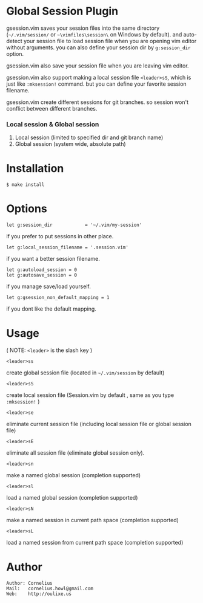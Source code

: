 Global Session Plugin
============================================
gsession.vim saves your session files into the same directory
(`~/.vim/session/` or `~\vimfiles\session\` on Windows by default).
and auto-detect your session file to load session file when you
are opening vim editor without arguments. you can also define your session dir
by `g:session_dir` option.

gsession.vim also save your session file when you are leaving vim editor.

gsession.vim also support making a local session file `<leader>sS`, which is
just like `:mksession!` command. but you can define your favorite session
filename.

gsession.vim create different sessions for git branches. so session won't conflict 
between different branches.

### Local session & Global session

1. Local session (limited to specified dir and git branch name)
2. Global session (system wide, absolute path)


Installation
============

    $ make install

Options
=======

    let g:session_dir            = '~/.vim/my-session'

if you prefer to put sessions in other place.

    let g:local_session_filename = '.session.vim'

if you want a better session filename.

    let g:autoload_session = 0
    let g:autosave_session = 0

if you manage save/load yourself.

    let g:gsession_non_default_mapping = 1

if you dont like the default mapping.

Usage
=======
( NOTE: `<leader>` is the slash key )

    <leader>ss    

create global session file (located in `~/.vim/session` by default)

    <leader>sS    

create local session file (Session.vim by default , same as you type
`:mksession!` )

    <leader>se

eliminate current session file (including local session file or global session
file)

    <leader>sE

eliminate all session file (eliminate global session only).

    <leader>sn

make a named global session (completion supported)

    <leader>sl

load a named global session (completion supported)


    <leader>sN

make a named session in current path space (completion supported)


    <leader>sL

load a named session from current path space (completion supported)


Author
======

    Author: Cornelius
    Mail:   cornelius.howl@gmail.com
    Web:    http://oulixe.us
